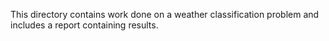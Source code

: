 This directory contains work done on a weather classification problem and includes a report containing results.
